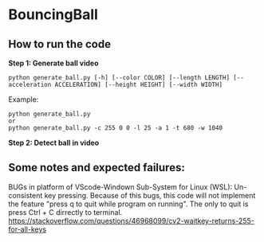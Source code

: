 # BouncingBall

## How to run the code

**Step 1: Generate ball video**

```
python generate_ball.py [-h] [--color COLOR] [--length LENGTH] [--acceleration ACCELERATION] [--height HEIGHT] [--width WIDTH] 
```
Example:
```
python generate_ball.py
or
python generate_ball.py -c 255 0 0 -l 25 -a 1 -t 680 -w 1040
```

**Step 2: Detect ball in video**


## Some notes and expected failures:

BUGs in platform of VScode-Windown Sub-System for Linux (WSL): Un-consistent key pressing. Because of this bugs, this code will not implement the feature "press q to quit while program on running". The only to quit is press Ctrl + C dirrectly to terminal.
https://stackoverflow.com/questions/46968099/cv2-waitkey-returns-255-for-all-keys